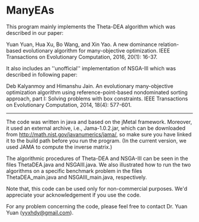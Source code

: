 # ManyEAs

This program mainly implements the Theta-DEA algorithm which was described in our paper:

Yuan Yuan, Hua Xu, Bo Wang, and Xin Yao. A new dominance relation-based evolutionary algorithm 
for many-objective optimization. 
IEEE Transactions on Evolutionary Computation, 2016, 20(1): 16-37.


It also includes an ''unofficial'' implementation of NSGA-III which was described in following paper:

Deb Kalyanmoy and Himanshu Jain. An evolutionary many-objective optimization algorithm using reference-point-based 
nondominated sorting approach, part I: Solving problems with box constraints. 
IEEE Transactions on Evolutionary Computation, 2014, 18(4): 577-601.


**************************************************************************************************************************************

The code was written in java and based on the jMetal framework. 
Moreover, it used an external archive, i.e., Jama-1.0.2.jar, which 
can be downloaded from http://math.nist.gov/javanumerics/jama/, 
so make sure you have linked it to the build path before you run the program. 
(In the current version, we used JAMA to compute the inverse matrix.)


The algorithmic procedures of Theta-DEA and NSGA-III can be seen in the files 
ThetaDEA.java and NSGAIII.java. 
We also illustrated how to run 
the two algorithms on a specific benchmark problem in the files ThetaDEA_main.java and NSGAIII_main.java, respectively.

Note that, this code can be used only for non-commercial purposes. 
We'd appreciate your acknowledgement if you use the code. 

For any problem concerning the code, please feel free to contact Dr. Yuan Yuan (yyxhdy@gmail.com).
